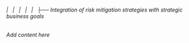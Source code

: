 ###### |   |   |   |   |   ├── Integration of risk mitigation strategies with strategic business goals

*Add content here*